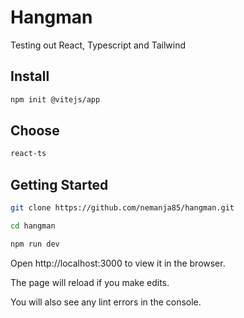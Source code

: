 # Hangman
Testing out React, Typescript and Tailwind

## Install

```sh
npm init @vitejs/app
```

## Choose

```sh
react-ts
```

## Getting Started

```sh
git clone https://github.com/nemanja85/hangman.git
```

```sh
cd hangman
```

```sh
npm run dev
```

Open http://localhost:3000 to view it in the browser.

The page will reload if you make edits.

You will also see any lint errors in the console.
